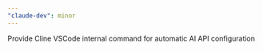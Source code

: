 ```yaml
---
"claude-dev": minor
---
```


Provide Cline VSCode internal command for automatic AI API configuration
